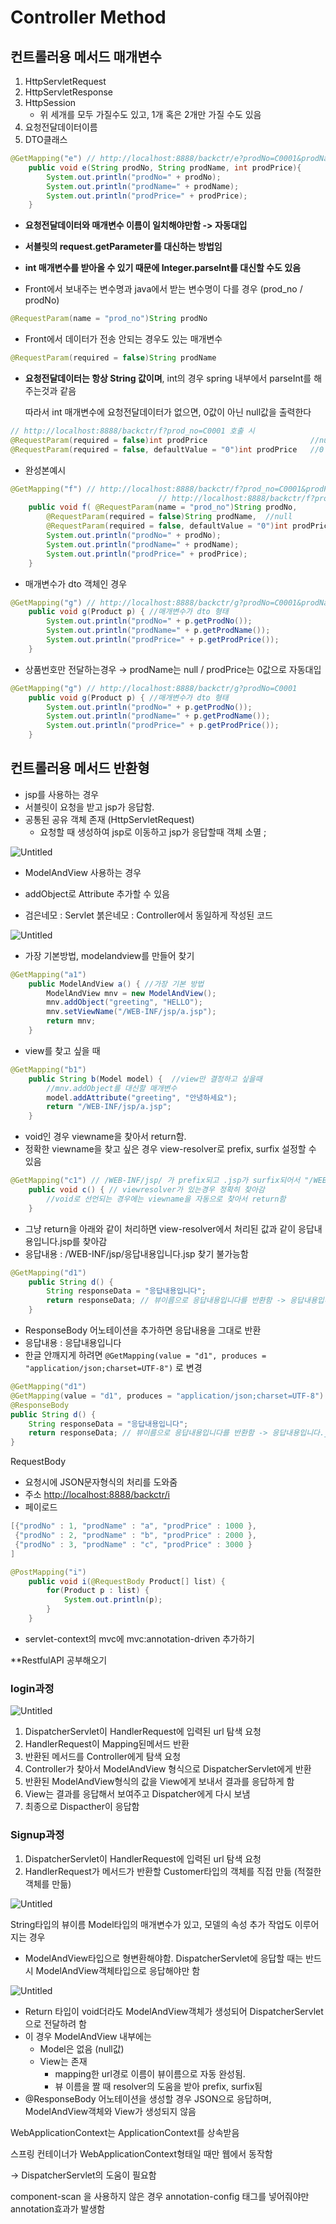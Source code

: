 # Controller Method

## 컨트롤러용 메서드 매개변수

1. HttpServletRequest
2. HttpServletResponse
3. HttpSession
    - 위 세개를 모두 가질수도 있고, 1개 혹은 2개만 가질 수도 있음
4. 요청전달데이터이름
5. DTO클래스

```java
@GetMapping("e") // http://localhost:8888/backctr/e?prodNo=C0001&prodName=아메리카노&prodPrice=1000
	public void e(String prodNo, String prodName, int prodPrice){
		System.out.println("prodNo=" + prodNo);						
		System.out.println("prodName=" + prodName);
		System.out.println("prodPrice=" + prodPrice);
	}
```

- **요청전달데이터와 매개변수 이름이 일치해야만함 -> 자동대입**
- **서블릿의 request.getParameter를 대신하는 방법임**
- **int 매개변수를 받아올 수 있기 때문에 Integer.parseInt를 대신할 수도 있음**

- Front에서 보내주는 변수명과 java에서 받는 변수명이 다를 경우  (prod_no / prodNo)

```java
@RequestParam(name = "prod_no")String prodNo
```

- Front에서 데이터가 전송 안되는 경우도 있는 매개변수

```java
@RequestParam(required = false)String prodName
```

- **요청전달데이터는 항상 String 값이며**, int의 경우 spring 내부에서 parseInt를 해주는것과 같음
    
    따라서 int 매개변수에 요청전달데이터가 없으면, 0값이 아닌 null값을 출력한다  
    

```java
// http://localhost:8888/backctr/f?prod_no=C0001 호출 시 
@RequestParam(required = false)int prodPrice                       //null
@RequestParam(required = false, defaultValue = "0")int prodPrice   //0 
```

- 완성본예시

```java
@GetMapping("f") // http://localhost:8888/backctr/f?prod_no=C0001&prodPrice=1000
								 // http://localhost:8888/backctr/f?prod_no=C0001
	public void f( @RequestParam(name = "prod_no")String prodNo, 
		@RequestParam(required = false)String prodName,  //null
		@RequestParam(required = false, defaultValue = "0")int prodPrice){  
		System.out.println("prodNo=" + prodNo);						
		System.out.println("prodName=" + prodName);
		System.out.println("prodPrice=" + prodPrice);
	}
```

- 매개변수가 dto 객체인 경우

```java
@GetMapping("g") // http://localhost:8888/backctr/g?prodNo=C0001&prodName=아메리카노&prodPrice=1000
	public void g(Product p) { //매개변수가 dto 형태
		System.out.println("prodNo=" + p.getProdNo());
		System.out.println("prodName=" + p.getProdName());
		System.out.println("prodPrice=" + p.getProdPrice());
	}
```

- 상품번호만 전달하는경우 → prodName는 null / prodPrice는 0값으로 자동대입

```java
@GetMapping("g") // http://localhost:8888/backctr/g?prodNo=C0001
	public void g(Product p) { //매개변수가 dto 형태
		System.out.println("prodNo=" + p.getProdNo());
		System.out.println("prodName=" + p.getProdName());
		System.out.println("prodPrice=" + p.getProdPrice());
	}
```

## 컨트롤러용 메서드 반환형

- jsp를 사용하는 경우
- 서블릿이 요청을 받고 jsp가 응답함.
- 공통된 공유 객체 존재 (HttpServletRequest)
    - 요청할 때 생성하여 jsp로 이동하고 jsp가 응답할때 객체 소멸 ;

![Untitled](Controller%20Method%201a1dd141b22342ccb55ab27ddf33204d/Untitled.png)

- ModelAndView 사용하는 경우
- addObject로 Attribute 추가할 수 있음

- 검은네모 : Servlet      붉은네모 : Controller에서 동일하게 작성된 코드

![Untitled](Controller%20Method%201a1dd141b22342ccb55ab27ddf33204d/Untitled%201.png)

- 가장 기본방법, modelandview를 만들어 찾기

```java
@GetMapping("a1")
	public ModelAndView a()	{ //가장 기본 방법
		ModelAndView mnv = new ModelAndView();
		mnv.addObject("greeting", "HELLO");
		mnv.setViewName("/WEB-INF/jsp/a.jsp");
		return mnv;
	}
```

- view를 찾고 싶을 때

```java
@GetMapping("b1")
	public String b(Model model) {  //view만 결정하고 싶을때
		//mnv.addObject를 대신할 매개변수
		model.addAttribute("greeting", "안녕하세요");
		return "/WEB-INF/jsp/a.jsp";
	}
```

- void인 경우 viewname을 찾아서  return함.
- 정확한 viewname을 찾고 싶은 경우 view-resolver로 prefix, surfix 설정할 수 있음

```java
@GetMapping("c1") // /WEB-INF/jsp/ 가 prefix되고 .jsp가 surfix되어서 "/WEB-INF/jsp/c1.jsp"가 됨 
	public void c() { // viewresolver가 있는경우 정확히 찾아감 
		//void로 선언되는 경우에는 viewname을 자동으로 찾아서 return함 
	}
```

- 그냥 return을 아래와 같이 처리하면 view-resolver에서 처리된 값과 같이 
응답내용입니다.jsp를 찾아감
- 응답내용 : /WEB-INF/jsp/응답내용입니다.jsp   찾기 불가능함

```java
@GetMapping("d1")
	public String d() {
		String responseData = "응답내용입니다";
		return responseData; // 뷰이름으로 응답내용입니다를 반환함 -> 응답내용입니다.jsp를 찾음 
	}
```

- ResponseBody 어노테이션을 추가하면 응답내용을 그대로 반환
- 응답내용 : 응답내용입니다
- 한글 안깨지게 하려면 `@GetMapping(value = "d1", produces = "application/json;charset=UTF-8")` 로 변경

```java
@GetMapping("d1")
@GetMapping(value = "d1", produces = "application/json;charset=UTF-8") //한글안깨지게
@ResponseBody
public String d() {
	String responseData = "응답내용입니다";
	return responseData; // 뷰이름으로 응답내용입니다를 반환함 -> 응답내용입니다.jsp를 찾음 
}
```

RequestBody 

- 요청시에 JSON문자형식의 처리를 도와줌
- 주소 [http://localhost:8888/backctr/i](http://localhost:8888/backctr/i)
- 페이로드

```java
[{"prodNo" : 1, "prodName" : "a", "prodPrice" : 1000 },
 {"prodNo" : 2, "prodName" : "b", "prodPrice" : 2000 },
 {"prodNo" : 3, "prodName" : "c", "prodPrice" : 3000 }
]
```

```java
@PostMapping("i")
	public void i(@RequestBody Product[] list) {
		for(Product p : list) {
			System.out.println(p);
		}
	}
```

- servlet-context의 mvc에 mvc:annotation-driven 추가하기

**RestfulAPI 공부해오기 

### login과정

![Untitled](Controller%20Method%201a1dd141b22342ccb55ab27ddf33204d/Untitled%202.png)

1. DispatcherServlet이 HandlerRequest에 입력된 url 탐색 요청
2. HandlerRequest이 Mapping된메서드 반환 
3. 반환된 메서드를 Controller에게 탐색 요청
4. Controller가 찾아서 ModelAndView 형식으로 DispatcherServlet에게 반환
5. 반환된 ModelAndView형식의 값을 View에게 보내서 결과를 응답하게 함
6. View는 결과를 응답해서 보여주고 Dispatcher에게 다시 보냄
7. 최종으로 Dispacther이 응답함 

### Signup과정

1. DispatcherServlet이 HandlerRequest에 입력된 url 탐색 요청
2. HandlerRequest가 메서드가 반환할 Customer타입의 객체를 직접 만듦 (적절한객체를 만듦)

![Untitled](Controller%20Method%201a1dd141b22342ccb55ab27ddf33204d/Untitled%203.png)

String타입의 뷰이름 Model타입의 매개변수가 있고, 모델의 속성 추가 작업도 이루어지는 경우 

- ModelAndView타입으로 형변환해야함. DispatcherServlet에 응답할 때는 반드시 ModelAndView객체타입으로 응답해야만 함

![Untitled](Controller%20Method%201a1dd141b22342ccb55ab27ddf33204d/Untitled%204.png)

- Return 타입이 void더라도 ModelAndView객체가 생성되어 DispatcherServlet으로 전달하려 함
- 이 경우 ModelAndView 내부에는
    - Model은 없음 (null값)
    - View는 존재
        - mapping한 url경로 이름이 뷰이름으로 자동 완성됨.
        - 뷰 이름을 짤 때 resolver의 도움을 받아 prefix, surfix됨
- @ResponseBody 어노테이션을 생성할 경우 JSON으로 응답하며, ModelAndView객체와 View가 생성되지 않음

WebApplicationContext는 ApplicationContext를 상속받음 

스프링 컨테이너가 WebApplicationContext형태일 때만 웹에서 동작함 

→ DispatcherServlet의 도움이 필요함

component-scan 을 사용하지 않은 경우 annotation-config 태그를 넣어줘야만 annotation효과가 발생함